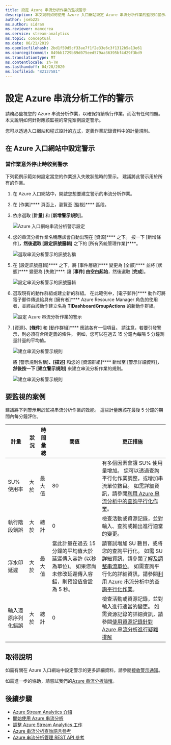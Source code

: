```yaml
---
title: 設定 Azure 串流分析作業的監視警示
description: 本文說明如何使用 Azure 入口網站設定 Azure 串流分析作業的監視和警示。
author: jseb225
ms.author: sidram
ms.reviewer: mamccrea
ms.service: stream-analytics
ms.topic: conceptual
ms.date: 06/21/2019
ms.openlocfilehash: 2bd1f59d5cf33ae7f1f2e33e6c3f1312b5a13e61
ms.sourcegitcommit: 849bb1729b89d075eed579aa36395bf4d29f3bd9
ms.translationtype: MT
ms.contentlocale: zh-TW
ms.lasthandoff: 04/28/2020
ms.locfileid: "82127581"
---
```

# <a name="set-up-alerts-for-azure-stream-analytics-jobs"></a>設定 Azure 串流分析工作的警示

請務必監視您的 Azure 串流分析作業，以確保持續執行作業，而沒有任何問題。 本文說明如何針對應該監視的常見案例設定警示。 

您可以透過入口網站和程式設計的[方式](https://code.msdn.microsoft.com/windowsazure/Receive-Email-Notifications-199e2c9a)，定義作業記錄資料中的計量規則。

## <a name="set-up-alerts-in-the-azure-portal"></a>在 Azure 入口網站中設定警示
### <a name="get-alerted-when-a-job-stops-unexpectedly"></a>當作業意外停止時收到警示

下列範例示範如何設定當您的作業進入失敗狀態時的警示。 建議將此警示用於所有的作業。

1. 在 Azure 入口網站中，開啟您想要建立警示的串流分析作業。

2. 在 [作業]**** 頁面上，瀏覽至 [監視]**** 區段。  

3. 依序選取 [**計量**] 和 [**新增警示規則**]。

   ![Azure 入口網站串流分析警示設定](./media/stream-analytics-set-up-alerts/stream-analytics-set-up-alerts.png)  

4. 您的串流分析作業名稱應該會自動出現在 [資源]**** 之下。 按一下 [新增條件]****，然後選取 [設定訊號邏輯]**** 之下的 [所有系統管理作業]****。

   ![選取串流分析警示的訊號名稱](./media/stream-analytics-set-up-alerts/stream-analytics-condition-signal.png)  

5. 在 [設定訊號邏輯]**** 之下，將 [事件層級]**** 變更為 [全部]**** 並將 [狀態]**** 變更為 [失敗]****. 讓 [**事件] 由空白起始**，然後選取 [**完成**]。

   ![設定串流分析警示的訊號邏輯](./media/stream-analytics-set-up-alerts/stream-analytics-configure-signal-logic.png) 

6. 選取現有的動作群組或建立新的群組。 在此範例中，[電子郵件]**** 動作可將電子郵件傳送給具有 [擁有者]**** Azure Resource Manager 角色的使用者，並經由該動作建立名為 **TIDashboardGroupActions** 的新動作群組。

   ![設定 Azure 串流分析作業的警示](./media/stream-analytics-set-up-alerts/stream-analytics-add-group-email-action.png)

7. [資源]****、[條件]**** 和 [動作群組]**** 應該各有一個項目。 請注意，若要引發警示，則必須符合所定義的條件。 例如，您可以在過去 15 分鐘內每隔 5 分鐘測量計量的平均值。

   ![建立串流分析警示規則](./media/stream-analytics-set-up-alerts/stream-analytics-create-alert-rule-2.png)

   將 [警示規則名稱]****、[描述]**** 和您的 [資源群組]**** 新增至 [警示詳細資料]****，然後按一下 [建立警示規則]**** 來建立串流分析作業的規則。

   ![建立串流分析警示規則](./media/stream-analytics-set-up-alerts/stream-analytics-create-alert-rule.png)
   
## <a name="scenarios-to-monitor"></a>要監視的案例

建議將下列警示用於監視串流分析作業的效能。 這些計量應該在最後 5 分鐘的期間內每分鐘評估。

|計量|狀況|時間彙總|閾值|更正措施|
|-|-|-|-|-|
|SU% 使用率|大於|最大值|80|有多個因素會讓 SU% 使用量增加。 您可以透過查詢平行化作業調整，或增加串流單位數目。 如需詳細資訊，請參閱[利用 Azure 串流分析中的查詢平行化作業](stream-analytics-parallelization.md)。|
|執行階段錯誤|大於|總計|0|檢查活動或資源記錄，並對輸入、查詢或輸出進行適當的變更。|
|浮水印延遲|大於|最大值|當此計量在過去 15 分鐘的平均值大於延遲傳入容許 (以秒為單位)。 如果您尚未修改延遲傳入容錯，則預設值會設為 5 秒。|請嘗試增加 SU 數目，或將您的查詢平行化。 如需 SU 詳細資訊，請參閱[了解及調整串流單位](stream-analytics-streaming-unit-consumption.md#how-many-sus-are-required-for-a-job)。 如需查詢平行化的詳細資訊，請參閱[利用 Azure 串流分析中的查詢平行化作業](stream-analytics-parallelization.md)。|
|輸入還原序列化錯誤|大於|總計|0|檢查活動或資源記錄，並對輸入進行適當的變更。 如需資源記錄的詳細資訊，請參閱[使用資源記錄針對 Azure 串流分析進行疑難排解](stream-analytics-job-diagnostic-logs.md)|

## <a name="get-help"></a>取得說明

如需有關在 Azure 入口網站中設定警示的更多詳細資料，請參閱[接收警示通知](../azure-monitor/platform/alerts-overview.md)。  

如需進一步的協助，請嘗試我們的[Azure 串流分析論壇](https://social.msdn.microsoft.com/Forums/azure/home?forum=AzureStreamAnalytics)。

## <a name="next-steps"></a>後續步驟
* [Azure Stream Analytics 介紹](stream-analytics-introduction.md)
* [開始使用 Azure 串流分析](stream-analytics-get-started.md)
* [調整 Azure Stream Analytics 工作](stream-analytics-scale-jobs.md)
* [Azure 串流分析查詢語言參考](https://docs.microsoft.com/stream-analytics-query/stream-analytics-query-language-reference)
* [Azure 串流分析管理 REST API 參考](https://msdn.microsoft.com/library/azure/dn835031.aspx)


